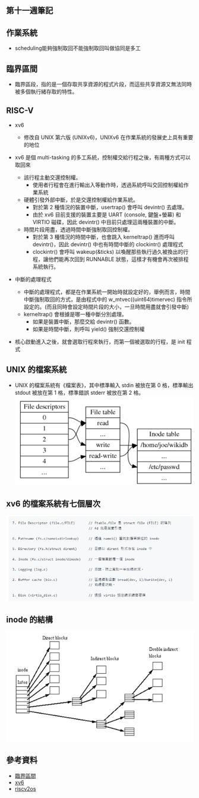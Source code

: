 ## 第十一週筆記
## 作業系統
* scheduling能夠強制取回不能強制取回叫做協同是多工
## 臨界區間
* 臨界區段，指的是一個存取共享資源的程式片段，而這些共享資源又無法同時被多個執行緒存取的特性。
## RISC-V 
* xv6 
    * 修改自 UNIX 第六版 (UNIXv6)，UNIXv6 在作業系統的發展史上具有重要的地位

* xv6 是個 multi-tasking 的多工系統，控制權交給行程之後，有兩種方式可以取回來
    * 該行程主動交還控制權。
        * 使用者行程會在進行輸出入等動作時，透過系統呼叫交回控制權給作業系統
    * 硬體引發外部中斷，於是交還控制權給作業系統。
        * 對於第 2 種情況的裝置中斷，usertrap() 會呼叫 devintr() 去處理。
        * 由於 xv6 目前支援的裝置主要是 UART (console, 鍵盤+螢幕) 和 VIRTIO 磁碟，因此 devintr() 中目前只處理這兩種裝置的中斷。
    * 時間片段用盡，透過時間中斷強制取回控制權。
        * 對於第 3 種情況的時間中斷，也會跳入 kerneltrap() 進而呼叫 devintr()，因此 devintr() 中也有時間中斷的 clockintr() 處理程式
        * clockintr() 會呼叫 wakeup(&ticks) 以喚醒那些執行過久被換出的行程，讓他們能再次回到 RUNNABLE 狀態，這樣才有機會再次被排程系統執行。
* 中斷的處理程式
    * 中斷的處理程式，都是在作業系統一開始時就設定好的，舉例而言，時間中斷強制取回的方式，是由程式中的 w_mtvec((uint64)timervec) 指令所設定的。(而且同時會設定時間片段的大小，一旦時間用盡就會引發中斷)
    * kerneltrap() 會根據是哪一種中斷分別處理。
        * 如果是裝置中斷，那麼交給 devintr() 函數。
        * 如果是時間中斷，則呼叫 yield() 強制交還控制權
* 核心啟動進入之後，就會選取行程來執行，而第一個被選取的行程，是 init 程式
## UNIX 的檔案系統
* UNIX 的檔案系統有《檔案表》，其中標準輸入 stdin 被放在第 0 格，標準輸出 stdout 被放在第 1 格，標準錯誤 stderr 被放在第 2 格。
![pic](https://github.com/www-abcdefg/sa110a/blob/master/pic/week10/pic.png)
## xv6 的檔案系統有七個層次
![pic1](https://github.com/www-abcdefg/sa110a/blob/master/pic/week10/pic1.png)
## inode 的結構
![pic2](https://github.com/www-abcdefg/sa110a/blob/master/pic/week10/pic2.png)
## 參考資料
* [臨界區間](https://zh.wikipedia.org/wiki/%E8%87%A8%E7%95%8C%E5%8D%80%E6%AE%B5)
* [xv6](https://github.com/riscv2os/riscv2os/wiki/xv6)
* [riscv2os](https://github.com/riscv2os/riscv2os/wiki)